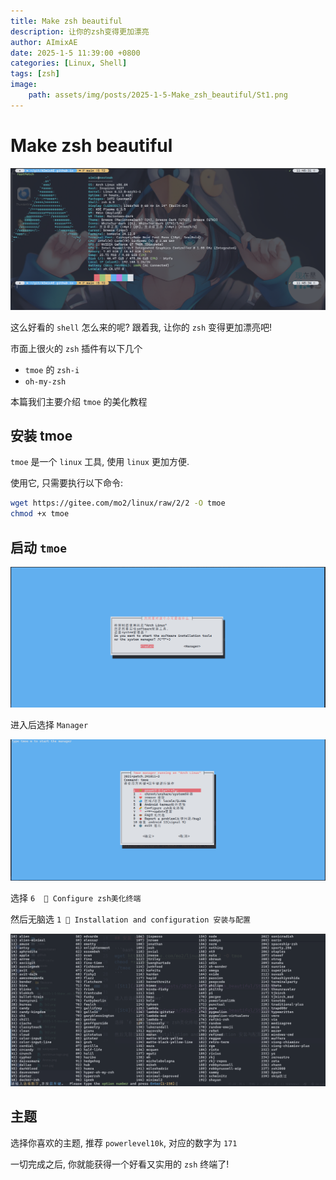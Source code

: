 ```yaml
---
title: Make zsh beautiful
description: 让你的zsh变得更加漂亮
author: AImixAE
date: 2025-1-5 11:39:00 +0800
categories: [Linux, Shell]
tags: [zsh]
image:
    path: assets/img/posts/2025-1-5-Make_zsh_beautiful/St1.png
---
```


# Make zsh beautiful

![St2](/assets/img/posts/2025-1-5-Make_zsh_beautiful/St2.png)

这么好看的 `shell` 怎么来的呢? 跟着我, 让你的 `zsh` 变得更加漂亮吧!

市面上很火的 `zsh` 插件有以下几个

- `tmoe` 的 `zsh-i`
- `oh-my-zsh`

本篇我们主要介绍 `tmoe` 的美化教程

## 安装 tmoe

`tmoe` 是一个 `linux` 工具, 使用 `linux` 更加方便.

使用它, 只需要执行以下命令:

```bash
wget https://gitee.com/mo2/linux/raw/2/2 -O tmoe
chmod +x tmoe
```

## 启动 `tmoe`

![St3](/assets/img/posts/2025-1-5-Make_zsh_beautiful/St3.png)

进入后选择 `Manager`

![St4](/assets/img/posts/2025-1-5-Make_zsh_beautiful/St4.png)

选择 `6  🌈 Configure zsh美化终端`

然后无脑选 `1 🍭 Installation and configuration 安装与配置`

![St5](/assets/img/posts/2025-1-5-Make_zsh_beautiful/St5.png)

## 主题

选择你喜欢的主题, 推荐 `powerlevel10k`, 对应的数字为 `171`

一切完成之后, 你就能获得一个好看又实用的 `zsh` 终端了!
